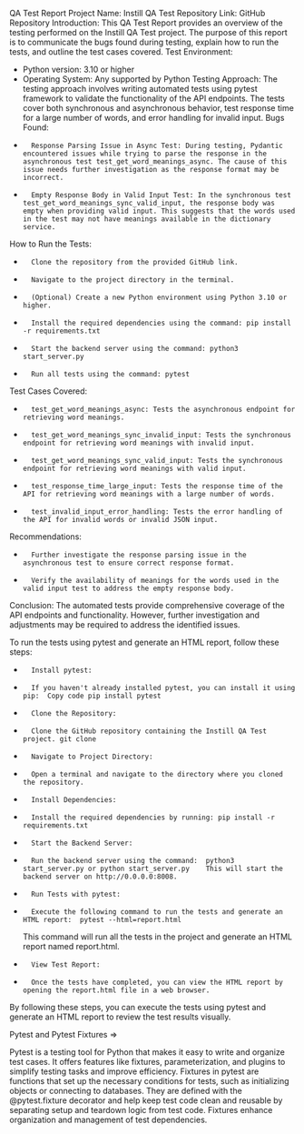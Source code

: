 QA Test Report
Project Name: Instill QA Test
Repository Link: GitHub Repository
Introduction:
This QA Test Report provides an overview of the testing performed on the Instill QA Test project. The purpose of this report is to communicate the bugs found during testing, explain how to run the tests, and outline the test cases covered.
Test Environment:
* Python version: 3.10 or higher
* Operating System: Any supported by Python
Testing Approach:
The testing approach involves writing automated tests using pytest framework to validate the functionality of the API endpoints. The tests cover both synchronous and asynchronous behavior, test response time for a large number of words, and error handling for invalid input.
Bugs Found:
* 		Response Parsing Issue in Async Test: During testing, Pydantic encountered issues while trying to parse the response in the asynchronous test test_get_word_meanings_async. The cause of this issue needs further investigation as the response format may be incorrect.
* 		Empty Response Body in Valid Input Test: In the synchronous test test_get_word_meanings_sync_valid_input, the response body was empty when providing valid input. This suggests that the words used in the test may not have meanings available in the dictionary service.
How to Run the Tests:
* 		Clone the repository from the provided GitHub link.
* 		Navigate to the project directory in the terminal.
* 		(Optional) Create a new Python environment using Python 3.10 or higher.
* 		Install the required dependencies using the command: pip install -r requirements.txt
* 		Start the backend server using the command: python3 start_server.py
* 		Run all tests using the command: pytest
Test Cases Covered:
* 		test_get_word_meanings_async: Tests the asynchronous endpoint for retrieving word meanings.
* 		test_get_word_meanings_sync_invalid_input: Tests the synchronous endpoint for retrieving word meanings with invalid input.
* 		test_get_word_meanings_sync_valid_input: Tests the synchronous endpoint for retrieving word meanings with valid input.
* 		test_response_time_large_input: Tests the response time of the API for retrieving word meanings with a large number of words.
* 		test_invalid_input_error_handling: Tests the error handling of the API for invalid words or invalid JSON input.
Recommendations:
* 		Further investigate the response parsing issue in the asynchronous test to ensure correct response format.
* 		Verify the availability of meanings for the words used in the valid input test to address the empty response body.
Conclusion:
The automated tests provide comprehensive coverage of the API endpoints and functionality. However, further investigation and adjustments may be required to address the identified issues.


To run the tests using pytest and generate an HTML report, follow these steps:
* 		Install pytest:
* 		If you haven't already installed pytest, you can install it using pip:  Copy code pip install pytest   
* 		Clone the Repository:
* 		Clone the GitHub repository containing the Instill QA Test project. git clone 
* 		Navigate to Project Directory:
* 		Open a terminal and navigate to the directory where you cloned the repository.
* 		Install Dependencies:
* 		Install the required dependencies by running: pip install -r requirements.txt   
* 		Start the Backend Server:
* 		Run the backend server using the command:  python3 start_server.py or python start_server.py    This will start the backend server on http://0.0.0.0:8008.
* 		Run Tests with pytest:
* 		Execute the following command to run the tests and generate an HTML report:  pytest --html=report.html
  This command will run all the tests in the project and generate an HTML report named report.html.

* 		View Test Report:
* 		Once the tests have completed, you can view the HTML report by opening the report.html file in a web browser.
By following these steps, you can execute the tests using pytest and generate an HTML report to review the test results visually.

Pytest and Pytest Fixtures => 

Pytest is a testing tool for Python that makes it easy to write and organize test cases. It offers features like fixtures, parameterization, and plugins to simplify testing tasks and improve efficiency.
Fixtures in pytest are functions that set up the necessary conditions for tests, such as initializing objects or connecting to databases. They are defined with the @pytest.fixture decorator and help keep test code clean and reusable by separating setup and teardown logic from test code. Fixtures enhance organization and management of test dependencies.





